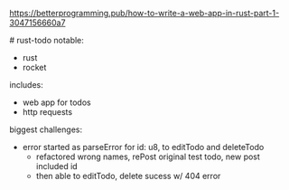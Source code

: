 https://betterprogramming.pub/how-to-write-a-web-app-in-rust-part-1-3047156660a7


﻿# rust-todo
notable:
  - rust
  - rocket
 
includes: 
  - web app for todos
  - http requests

biggest challenges:

  - error started as parseError for id: u8, to editTodo and deleteTodo
    - refactored wrong names, rePost original test todo, new post included id
    - then able to editTodo, delete sucess w/ 404 error
